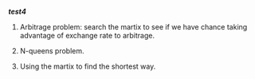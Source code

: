 ***test4***

1. Arbitrage problem: search the martix to see if we have chance taking advantage of exchange rate to arbitrage.

2. N-queens problem.

3. Using the martix to find the shortest way.
